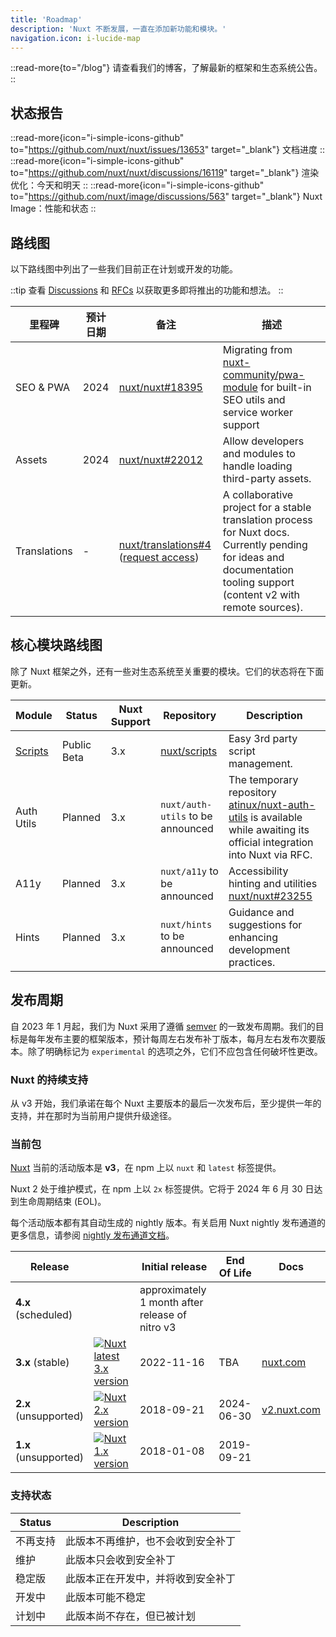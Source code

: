 ```yaml
---
title: 'Roadmap'
description: 'Nuxt 不断发展，一直在添加新功能和模块。'
navigation.icon: i-lucide-map
---
```


::read-more{to="/blog"}
请查看我们的博客，了解最新的框架和生态系统公告。
::

## 状态报告

::read-more{icon="i-simple-icons-github" to="https://github.com/nuxt/nuxt/issues/13653" target="_blank"}
文档进度
::
::read-more{icon="i-simple-icons-github" to="https://github.com/nuxt/nuxt/discussions/16119" target="_blank"}
渲染优化：今天和明天
::
::read-more{icon="i-simple-icons-github" to="https://github.com/nuxt/image/discussions/563" target="_blank"}
Nuxt Image：性能和状态
::

## 路线图

以下路线图中列出了一些我们目前正在计划或开发的功能。

::tip
查看 [Discussions](https://github.com/nuxt/nuxt/discussions) 和 [RFCs](https://github.com/nuxt/nuxt/discussions/categories/rfcs) 以获取更多即将推出的功能和想法。
::

里程碑     | 预计日期 | 备注                                                                  | 描述
-------------|---------------|------------------------------------------------------------------------|-----------------------
SEO & PWA    | 2024          | [nuxt/nuxt#18395](https://github.com/nuxt/nuxt/discussions/18395)      | Migrating from [nuxt-community/pwa-module](https://github.com/nuxt-community/pwa-module) for built-in SEO utils and service worker support
Assets       | 2024          | [nuxt/nuxt#22012](https://github.com/nuxt/nuxt/discussions/22012)      | Allow developers and modules to handle loading third-party assets.
Translations | -             | [nuxt/translations#4](https://github.com/nuxt/translations/discussions/4) ([request access](https://github.com/nuxt/nuxt/discussions/16054)) | A collaborative project for a stable translation process for Nuxt docs. Currently pending for ideas and documentation tooling support (content v2 with remote sources).

## 核心模块路线图

除了 Nuxt 框架之外，还有一些对生态系统至关重要的模块。它们的状态将在下面更新。

Module                              | Status              | Nuxt Support | Repository | Description
------------------------------------|---------------------|--------------|------------|-------------------
[Scripts](https://scripts.nuxt.com) | Public Beta         | 3.x          | [nuxt/scripts](https://github.com/nuxt/scripts) | Easy 3rd party script management.
Auth Utils                          | Planned             | 3.x          | `nuxt/auth-utils` to be announced | The temporary repository [atinux/nuxt-auth-utils](https://github.com/atinux/nuxt-auth-utils) is available while awaiting its official integration into Nuxt via RFC.
A11y                                | Planned             | 3.x          | `nuxt/a11y` to be announced | Accessibility hinting and utilities [nuxt/nuxt#23255](https://github.com/nuxt/nuxt/issues/23255)
Hints                               | Planned             | 3.x          | `nuxt/hints` to be announced | Guidance and suggestions for enhancing development practices.

## 发布周期

自 2023 年 1 月起，我们为 Nuxt 采用了遵循 [semver](https://semver.org) 的一致发布周期。我们的目标是每年发布主要的框架版本，预计每周左右发布补丁版本，每月左右发布次要版本。除了明确标记为 `experimental` 的选项之外，它们不应包含任何破坏性更改。

### Nuxt 的持续支持

从 v3 开始，我们承诺在每个 Nuxt 主要版本的最后一次发布后，至少提供一年的支持，并在那时为当前用户提供升级途径。

### 当前包

[Nuxt](https://nuxt.com) 当前的活动版本是 **v3**，在 npm 上以 `nuxt` 和 `latest` 标签提供。

Nuxt 2 处于维护模式，在 npm 上以 `2x` 标签提供。它将于 2024 年 6 月 30 日达到生命周期结束 (EOL)。

每个活动版本都有其自动生成的 nightly 版本。有关启用 Nuxt nightly 发布通道的更多信息，请参阅 [nightly 发布通道文档](/docs/guide/going-further/nightly-release-channel)。

Release                                 |                                                                                                  | Initial release | End Of Life  | Docs
----------------------------------------|---------------------------------------------------------------------------------------------------|-----------------|--------------|-------
**4.x** (scheduled)                     |                                                                                           | approximately 1 month after release of nitro v3             |              | &nbsp;
**3.x** (stable)           | <a href="https://npmjs.com/package/nuxt"><img alt="Nuxt latest 3.x version" src="https://flat.badgen.net/npm/v/nuxt?label=" class="not-prose"></a>            | 2022-11-16      | TBA          | [nuxt.com](/docs)
**2.x** (unsupported)      | <a href="https://www.npmjs.com/package/nuxt?activeTab=versions"><img alt="Nuxt 2.x version" src="https://flat.badgen.net/npm/v/nuxt/2x?label=" class="not-prose"></a>         | 2018-09-21      | 2024-06-30   | [v2.nuxt.com](https://v2.nuxt.com/docs)
**1.x** (unsupported)      | <a href="https://www.npmjs.com/package/nuxt?activeTab=versions"><img alt="Nuxt 1.x version" src="https://flat.badgen.net/npm/v/nuxt/1x?label=" class="not-prose"></a>         | 2018-01-08      | 2019-09-21 | &nbsp;

### 支持状态

Status      | Description
------------|----------------------------------------------------------------------------------
不再支持 | 此版本不再维护，也不会收到安全补丁
维护 | 此版本只会收到安全补丁
稳定版     | 此版本正在开发中，并将收到安全补丁
开发中 | 此版本可能不稳定
计划中   | 此版本尚不存在，但已被计划
